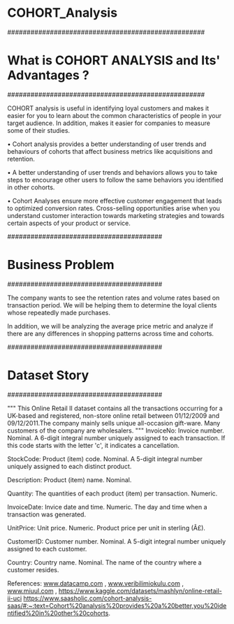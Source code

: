 # COHORT_Analysis

###################################################
# What is COHORT ANALYSIS and Its' Advantages ?
###################################################

COHORT analysis is useful in identifying loyal customers and makes it easier for you to learn about the common characteristics of people in your target audience. In addition, makes it easier for companies to measure some of their studies.

•	Cohort analysis provides a better understanding of user trends and behaviours of cohorts  that affect business metrics like acquisitions and retention.

•	A better understanding of user trends and behaviors allows you to take steps to encourage other users to follow the same behaviors you identified in other cohorts.

•	Cohort Analyses ensure more effective customer engagement that leads to optimized conversion rates. Cross-selling opportunities arise when you understand customer interaction towards marketing strategies and towards certain aspects of your product or service.


########################################
# Business Problem
########################################

The company wants to see the retention rates and volume rates based on transaction period. We will be helping them to determine the loyal clients whose repeatedly made purchases.

In addition, we will be analyzing the average price metric and analyze if there are any differences in shopping patterns across time and cohorts. 

########################################
# Dataset Story
########################################

"""
This Online Retail II dataset contains all the transactions occurring for a UK-based and registered, non-store online retail between 01/12/2009 and 09/12/2011.The company mainly sells unique all-occasion gift-ware. Many customers of the company are wholesalers.
"""
InvoiceNo: Invoice number. Nominal. A 6-digit integral number uniquely assigned to each transaction. If this code starts with the letter 'c', it indicates a cancellation.

StockCode: Product (item) code. Nominal. A 5-digit integral number uniquely assigned to each distinct product.

Description: Product (item) name. Nominal.

Quantity: The quantities of each product (item) per transaction. Numeric.

InvoiceDate: Invice date and time. Numeric. The day and time when a transaction was generated.

UnitPrice: Unit price. Numeric. Product price per unit in sterling (Â£).

CustomerID: Customer number. Nominal. A 5-digit integral number uniquely assigned to each customer.

Country: Country name. Nominal. The name of the country where a customer resides.


References: www.datacamp.com , www.veribilimiokulu.com , www.miuul.com , https://www.kaggle.com/datasets/mashlyn/online-retail-ii-uci 
https://www.saasholic.com/cohort-analysis-saas/#:~:text=Cohort%20analysis%20provides%20a%20better,you%20identified%20in%20other%20cohorts. 

